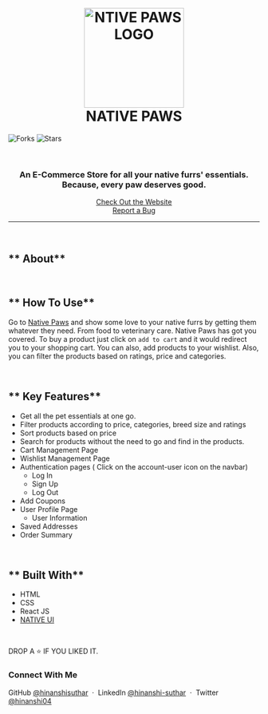 <h1 align = "center">
  <br />
  <a href="https://native-paws.netlify.app/"><img src="https://res.cloudinary.com/do5ez3xws/image/upload/v1647500585/home/logo_bbmksz.webp" alt="NTIVE PAWS LOGO" width="200"></a>
  <br />
  NATIVE PAWS
  <br />
</h1>

![Forks](https://img.shields.io/github/forks/hinanshisuthar/native-paws)
![Stars](https://img.shields.io/github/stars/hinanshisuthar/native-paws)

<br />

<h3 align="center">An E-Commerce Store for all your native furrs' essentials. Because, every paw deserves good.</h3>

<p align="center">
  <a href="https://native-paws.netlify.app/">Check Out the Website</a>
  <br />
  <a href="https://github.com/hinanshisuthar/native-paws/issues">Report a Bug</a>
</p>
<hr />
<br />

## ** About**
<br />

## ** How To Use**

Go to [Native Paws](https://native-paws.netlify.app/) and show some love to your native furrs by getting them whatever they need. From food to veterinary care. Native Paws has got you covered. To buy a product just click on `add to cart` and it would redirect you to your shopping cart. You can also, add products to your wishlist. Also, you can filter the products based on ratings, price and categories.

<br />


## ** Key Features**

- Get all the pet essentials at one go. 
- Filter products according to price, categories, breed size and ratings
- Sort products based on price
- Search for products without the need to go and find in the products.
- Cart Management Page
- Wishlist Management Page
- Authentication pages ( Click on the account-user icon on the navbar)
    - Log In
    - Sign Up
    - Log Out
- Add Coupons
- User Profile Page
    - User Information
- Saved Addresses
- Order Summary

<br />

## ** Built With**

- HTML
- CSS
- React JS
- [NATIVE UI](https://native-ui.netlify.app/)

<br />

DROP A ⭐ IF YOU LIKED IT.

### Connect With Me

GitHub [@hinanshisuthar](https://github.com/hinanshisuthar) &nbsp;&middot;&nbsp;
LinkedIn [@hinanshi-suthar](https://www.linkedin.com/in/hinanshi-suthar-7128201b0/) &nbsp;&middot;&nbsp;
Twitter [@hinanshi04](https://twitter.com/hinanshi04)
